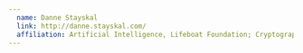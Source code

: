 ```yaml
---
  name: Danne Stayskal
  link: http://danne.stayskal.com/
  affiliation: Artificial Intelligence, Lifeboat Foundation; Cryptographer, March Hare
---
```

